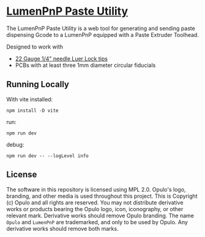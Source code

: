 # [LumenPnP Paste Utility](https://paste.opulo.io/)

The LumenPnP Paste Utility is a web tool for generating and sending paste dispensing Gcode to a LumenPnP equipped with a Paste Extruder Toolhead.

Designed to work with
- [22 Gauge 1/4" needle Luer Lock tips](https://www.mcmaster.com/75165A125/)
- PCBs with at least three 1mm diameter circular fiducials

## Running Locally

With vite installed:

`npm install -D vite`

run:

`npm run dev`

debug:

`npm run dev -- --logLevel info`

## License

The software in this repository is licensed using MPL 2.0. Opulo's logo, branding, and other media is used throughout this project. This is Copyright (c) Opulo and all rights are reserved. You may not distribute derivative works or products bearing the Opulo logo, icon, iconography, or other relevant mark. Derivative works should remove Opulo branding. The name `Opulo` and `LumenPnP` are trademarked, and only to be used by Opulo. Any derivative works should remove both marks.
